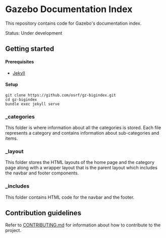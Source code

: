 # Gazebo Documentation Index

This repository contains code for Gazebo's documentation index.

Status: Under development

## Getting started

#### Prerequisites
- [Jekyll](https://jekyllrb.com)

#### Setup
```
git clone https://github.com/osrf/gz-bigindex.git
cd gz-bigindex
bundle exec jekyll serve
```

### _categories

This folder is where information about all the categories is stored. Each file represents a category and contains information about sub-categories and items.

### _layout

This folder stores the HTML layouts of the home page and the category page along with a wrapper layout that is the parent layout which includes the navbar and footer components.

### _includes

This folder contains HTML code for the navbar and the footer.

## Contribution guidelines

Refer to [CONTRIBUTING.md](https://github.com/osrf/gz-bigindex/blob/master/CONTRIBUTING.md) for information about how to contribute to the project.

